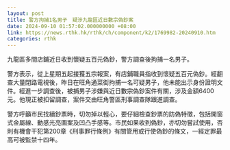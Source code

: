 ```yaml
---
layout: post
title: 警方拘捕1名男子　疑涉九龍區近日數宗偽鈔案
date: 2024-09-10 01:57:02.000000000 +08:00
link: https://news.rthk.hk/rthk/ch/component/k2/1769982-20240910.htm
categories: rthk
---
```


九龍區多間店鋪近日收到懷疑五百元偽鈔，警方調查後拘捕一名男子。

警方表示，從上星期五起接獲五宗報案，有店鋪職員指收到懷疑五百元偽鈔。經翻查大量閉路電視後，昨日在旺角通菜街拘捕一名可疑男子，他未能出示身份證明文件。經進一步調查後，被捕男子涉嫌與近日數宗偽鈔案件有關，涉及金額6400元。他現正被扣留調查，案件交由旺角警區刑事調查隊跟進調查。

警方呼籲市民找續鈔票時，切勿掉以輕心，要仔細檢查鈔票的防偽特徵，包括開窗式金屬線、動感光亮圖案及凹凸手感等。市民如果收到偽鈔，亦切勿嘗試使用，否則有機會干犯第200章《刑事罪行條例》有關管用或行使偽鈔的條文，一經定罪最高可被監禁十四年。
